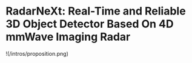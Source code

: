 # RadarNeXt: Real-Time and Reliable 3D Object Detector Based On 4D mmWave Imaging Radar
!(/intros/proposition.png)
